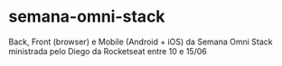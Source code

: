 # semana-omni-stack
Back, Front (browser) e Mobile (Android + iOS) da Semana Omni Stack ministrada pelo Diego da Rocketseat entre 10 e 15/06
